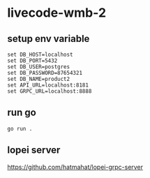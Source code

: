# livecode-wmb-2

## setup env variable
```
set DB_HOST=localhost
set DB_PORT=5432
set DB_USER=postgres
set DB_PASSWORD=87654321
set DB_NAME=product2
set API_URL=localhost:8181
set GRPC_URL=localhost:8888
```

## run go
```
go run .
```  
## lopei server  
https://github.com/hatmahat/lopei-grpc-server
